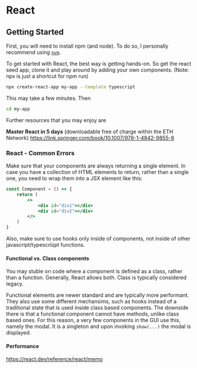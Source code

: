 # React

## Getting Started
First, you will need to install npm (and node). To do so, I personally recommend using [`nvm`](https://github.com/nvm-sh/nvm).

To get started with React, the best way is getting hands-on. So get the react seed app,
clone it and play around by adding your own components. (Note: npx is just a shortcut for npm run)

```sh
npx create-react-app my-app --template typescript
```

This may take a few minutes. Then 

```sh
cd my-app
```

Further resources that you may enjoy are

**Master React in 5 days** (downloadable free of charge within the ETH Network)
https://link.springer.com/book/10.1007/978-1-4842-9855-8


### React - Common Errors
Make sure that your components are always returning a single element. In case you have a collection of HTML elements
to return, rather than a single one, you need to wrap them into a JSX element like this:

```jsx
const Component = () => {
    return (
        <>
            <div id="div1"></div>
            <div id="div2"></div>
        </>
    )
}
```

Also, make sure to use hooks only inside of components, not inside  of other javascript/typescriüpt functions.

#### Functional vs. Class components
You may stuble on code where a component is defined as a class, rather than a function.
Generally, React allows both. Class is typically considered legacy.

Functional elements are newer standard and are typically more performant. They also use some different
mechansims, such as hooks instead of a traditional state that is used inside class based components.
The downside there is that a functional component cannot have methods, unlike class based ones. For this reason, a very few components in the GUI use this, namely the modal. It is a singleton and upon invoking `show(...)` the modal is displayed.


#### Performance
https://react.dev/reference/react/memo
